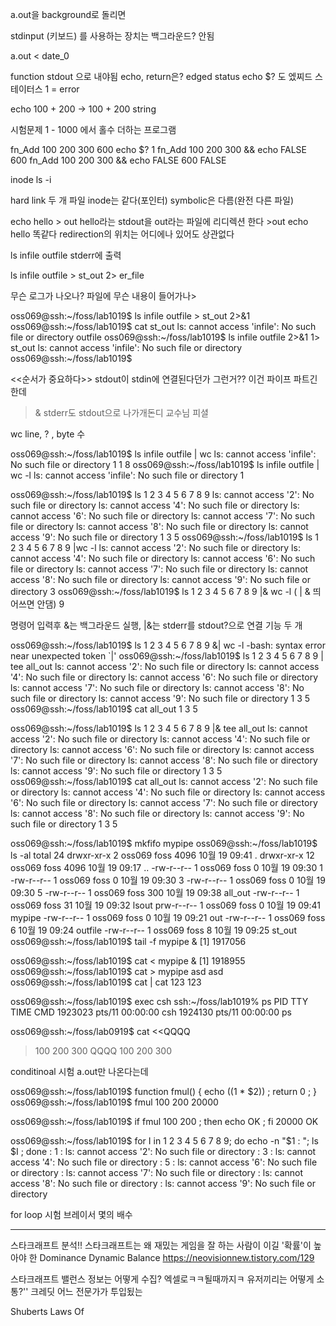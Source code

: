 a.out을 background로 돌리면

stdinput (키보드) 를 사용하는 장치는 백그라운드? 안됨

a.out < date_0

function stdout 으로 내야됨 echo, return은? edged status echo $? 도 엤찌드 스테이터스 1 = error 

echo 100 + 200 -> 100 + 200 string

시험문제 1 - 1000 에서 홀수 더하는 프로그램


fn_Add 100 200 300
600
echo $?
1
fn_Add 100 200 300 && echo FALSE
600
fn_Add 100 200 300 && echo FALSE
600
FALSE

inode ls -i

hard link 두 개 파일 inode는 같다(포인터) symbolic은 다름(완전 다른 파일)

echo hello > out hello라는 stdout을 out라는 파일에 리디렉션 한다 >out echo hello 똑같다 redirection의 위치는 어디에나 있어도 상관없다

ls infile outfile  stderr에 출력

 ls infile outfile > st_out 2> er_file

무슨 로그가 나오나? 파일에 무슨 내용이 들어가나>

oss069@ssh:~/foss/lab1019$ ls infile outfile > st_out 2>&1
oss069@ssh:~/foss/lab1019$ cat st_out
ls: cannot access 'infile': No such file or directory
outfile
oss069@ssh:~/foss/lab1019$ ls infile outfile 2>&1 1> st_out
ls: cannot access 'infile': No such file or directory
oss069@ssh:~/foss/lab1019$

<<순서가 중요하다>> stdout이 stdin에 연결된다던가 그런거?? 이건 파이프 파트긴 한데
>& stderr도 stdout으로 나가개돈디 교수님 피셜

wc line, ? , byte 수

oss069@ssh:~/foss/lab1019$ ls infile outfile | wc
ls: cannot access 'infile': No such file or directory
      1       1       8
oss069@ssh:~/foss/lab1019$ ls infile outfile | wc -l
ls: cannot access 'infile': No such file or directory
1

oss069@ssh:~/foss/lab1019$ ls 1 2 3 4 5 6 7 8 9
ls: cannot access '2': No such file or directory
ls: cannot access '4': No such file or directory
ls: cannot access '6': No such file or directory
ls: cannot access '7': No such file or directory
ls: cannot access '8': No such file or directory
ls: cannot access '9': No such file or directory
1  3  5
oss069@ssh:~/foss/lab1019$ ls 1 2 3 4 5 6 7 8 9 |wc -l
ls: cannot access '2': No such file or directory
ls: cannot access '4': No such file or directory
ls: cannot access '6': No such file or directory
ls: cannot access '7': No such file or directory
ls: cannot access '8': No such file or directory
ls: cannot access '9': No such file or directory
3
oss069@ssh:~/foss/lab1019$ ls 1 2 3 4 5 6 7 8 9 |& wc -l      ( | & 띄어쓰면 안댐)
9

명령어 입력후 &는 백그라운드 실행, |&는 stderr를 stdout?으로 연결 기능 두 개

oss069@ssh:~/foss/lab1019$ ls 1 2 3 4 5 6 7 8 9 &| wc -l
-bash: syntax error near unexpected token `|'
oss069@ssh:~/foss/lab1019$ ls 1 2 3 4 5 6 7 8 9 | tee all_out
ls: cannot access '2': No such file or directory
ls: cannot access '4': No such file or directory
ls: cannot access '6': No such file or directory
ls: cannot access '7': No such file or directory
ls: cannot access '8': No such file or directory
ls: cannot access '9': No such file or directory
1
3
5
oss069@ssh:~/foss/lab1019$ cat all_out
1
3
5

oss069@ssh:~/foss/lab1019$ ls 1 2 3 4 5 6 7 8 9 |& tee all_out
ls: cannot access '2': No such file or directory
ls: cannot access '4': No such file or directory
ls: cannot access '6': No such file or directory
ls: cannot access '7': No such file or directory
ls: cannot access '8': No such file or directory
ls: cannot access '9': No such file or directory
1
3
5
oss069@ssh:~/foss/lab1019$ cat all_out
ls: cannot access '2': No such file or directory
ls: cannot access '4': No such file or directory
ls: cannot access '6': No such file or directory
ls: cannot access '7': No such file or directory
ls: cannot access '8': No such file or directory
ls: cannot access '9': No such file or directory
1
3
5

oss069@ssh:~/foss/lab1019$ mkfifo mypipe
oss069@ssh:~/foss/lab1019$ ls -al
total 24
drwxr-xr-x  2 oss069 foss 4096 10월 19 09:41 .
drwxr-xr-x 12 oss069 foss 4096 10월 19 09:17 ..
-rw-r--r--  1 oss069 foss    0 10월 19 09:30 1
-rw-r--r--  1 oss069 foss    0 10월 19 09:30 3
-rw-r--r--  1 oss069 foss    0 10월 19 09:30 5
-rw-r--r--  1 oss069 foss  300 10월 19 09:38 all_out
-rw-r--r--  1 oss069 foss   31 10월 19 09:32 lsout
prw-r--r--  1 oss069 foss    0 10월 19 09:41 mypipe
-rw-r--r--  1 oss069 foss    0 10월 19 09:21 out
-rw-r--r--  1 oss069 foss    6 10월 19 09:24 outfile
-rw-r--r--  1 oss069 foss    8 10월 19 09:25 st_out
oss069@ssh:~/foss/lab1019$ tail -f mypipe &
[1] 1917056

oss069@ssh:~/foss/lab1019$ cat < mypipe &
[1] 1918955
oss069@ssh:~/foss/lab1019$ cat > mypipe
asd
asd
oss069@ssh:~/foss/lab1019$ cat | cat
123
123

oss069@ssh:~/foss/lab1019$ exec csh
ssh:~/foss/lab1019% ps
    PID TTY          TIME CMD
1923023 pts/11   00:00:00 csh
1924130 pts/11   00:00:00 ps

oss069@ssh:~/foss/lab0919$ cat <<QQQQ
> 100
> 200
> 300
> QQQQ
100
200
300

conditinoal 시험 a.out만 나온다는데

oss069@ssh:~/foss/lab1019$ function fmul() { echo $(($1 * $2)) ; return 0 ; }
oss069@ssh:~/foss/lab1019$ fmul 100 200
20000

oss069@ssh:~/foss/lab1019$ if fmul 100 200 ; then echo OK ; fi
20000
OK

oss069@ssh:~/foss/lab1019$ for I in 1 2 3 4 5 6 7 8 9; do echo -n "$1 : "; ls $I ; done
 : 1
 : ls: cannot access '2': No such file or directory
 : 3
 : ls: cannot access '4': No such file or directory
 : 5
 : ls: cannot access '6': No such file or directory
 : ls: cannot access '7': No such file or directory
 : ls: cannot access '8': No such file or directory
 : ls: cannot access '9': No such file or directory

for loop 시험 브레이서 몇의 배수

------------------------------------
스타크래프트 분석!! 스타크래프트는 왜 재밌는
게임을 잘 하는 사람이 이길 '확률'이 높아야 한
Dominance
Dynamic Balance
https://neovisionnew.tistory.com/129

스타크래프트 밸런스 정보는 어떻게 수집? 엑셀로ㅋㅋ될때까지ㅋ
유저끼리는 어떻게 소통?''
크레딧 어느 전문가가 투입됬는

Shuberts Laws Of